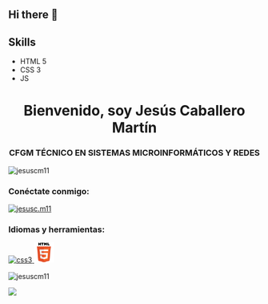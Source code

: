 ## Hi there 👋

<!--
**jesuscm11/jesuscm11** is a ✨ _special_ ✨ repository because its `README.md` (this file) appears on your GitHub profile.

Here are some ideas to get you started:

- 🔭 I’m currently working on ...
- 🌱 I’m currently learning ...
- 👯 I’m looking to collaborate on ...
- 🤔 I’m looking for help with ...
- 💬 Ask me about ...
- 📫 How to reach me: ...
- 😄 Pronouns: ...
- ⚡ Fun fact: ...
-->

## Skills
* HTML 5
* CSS 3
* JS

<h1 align="center">Bienvenido, soy Jesús Caballero Martín</h1>
<h3 align="center">CFGM TÉCNICO EN SISTEMAS MICROINFORMÁTICOS Y REDES</h3>

<p align="left"> <img src=" https://komarev.com/ghpvc/?username=jesuscm11&label=Profile%20views&color=0e75b6&style=flat" alt="jesuscm11" /> </p>

<h3 align="left">Conéctate conmigo:</h3>
<p align="left">
<a href="https://instagram.com/jesusc. m11" target="en blanco"><img align="centro" src="https://raw.githubusercontent.com/rahuldkjain/github-profile-readme-generator/master/src/images/icons/Social/instagram.svg" alt="jesusc.m11" height="30" width="40" /></a>
</p>

<h3 align="left">Idiomas y herramientas:</h3>
<p align="left"> <a href="https : "https://www.w3schools.com/css/" target="_blank" rel="noreferrer"> <img src="https://raw.githubusercontent.com/devicons/devicon/master/icons/css3/css3- marca-palabra-original.svg" alt="css3" width="40" height="40"/> </a> <a href="https://www.w3.org/html/" target="_blank" rel="noreferrer"> <img src="https://raw.githubusercontent.com/devicons/devicon/master/icons/html5/html5-original-wordmark.svg" alt="html5" width="40" altura="40"/> </a> </p>

<p><img align="center" src="https://github-readme-stats.vercel.app/api/top-langs?username= jesuscm11&show_icons=true&locale=en&layout=compact" alt="jesuscm11" /></p>




![](https://komarev.com/ghpvc/?username=jesuscm11&abbreviated=true)
